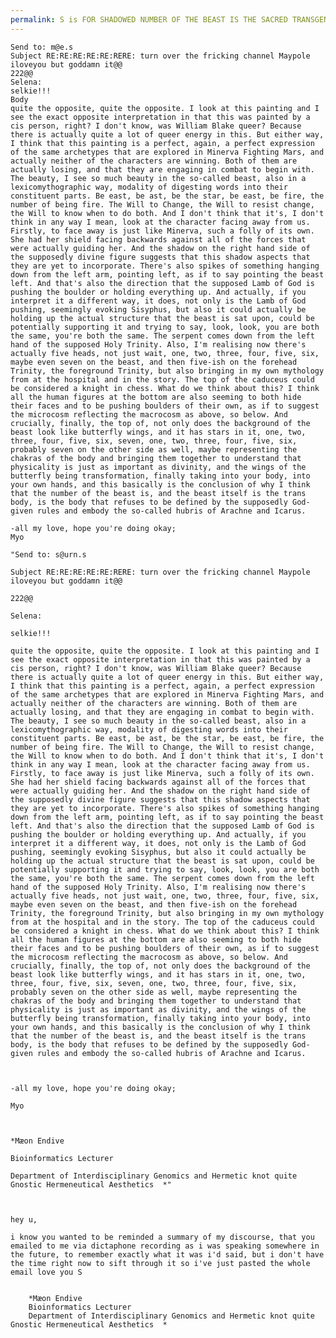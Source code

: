 ```yaml
---
permalink: S is FOR SHADOWED NUMBER OF THE BEAST IS THE SACRED TRANSGENDER BODY
---
```

	Send to: m@e.s
	Subject RE:RE:RE:RE:RE:RERE: turn over the fricking channel Maypole iloveyou but goddamn it@@
	222@@
	Selena:
	selkie!!!
	Body
	quite the opposite, quite the opposite. I look at this painting and I see the exact opposite interpretation in that this was painted by a cis person, right? I don't know, was William Blake queer? Because there is actually quite a lot of queer energy in this. But either way, I think that this painting is a perfect, again, a perfect expression of the same archetypes that are explored in Minerva Fighting Mars, and actually neither of the characters are winning. Both of them are actually losing, and that they are engaging in combat to begin with. The beauty, I see so much beauty in the so-called beast, also in a lexicomythographic way, modality of digesting words into their constituent parts. Be east, be ast, be the star, be east, be fire, the number of being fire. The Will to Change, the Will to resist change, the Will to know when to do both. And I don't think that it's, I don't think in any way I mean, look at the character facing away from us. Firstly, to face away is just like Minerva, such a folly of its own. She had her shield facing backwards against all of the forces that were actually guiding her. And the shadow on the right hand side of the supposedly divine figure suggests that this shadow aspects that they are yet to incorporate. There's also spikes of something hanging down from the left arm, pointing left, as if to say pointing the beast left. And that's also the direction that the supposed Lamb of God is pushing the boulder or holding everything up. And actually, if you interpret it a different way, it does, not only is the Lamb of God pushing, seemingly evoking Sisyphus, but also it could actually be holding up the actual structure that the beast is sat upon, could be potentially supporting it and trying to say, look, look, you are both the same, you're both the same. The serpent comes down from the left hand of the supposed Holy Trinity. Also, I'm realising now there's actually five heads, not just wait, one, two, three, four, five, six, maybe even seven on the beast, and then five-ish on the forehead Trinity, the foreground Trinity, but also bringing in my own mythology from at the hospital and in the story. The top of the caduceus could be considered a knight in chess. What do we think about this? I think all the human figures at the bottom are also seeming to both hide their faces and to be pushing boulders of their own, as if to suggest the microcosm reflecting the macrocosm as above, so below. And crucially, finally, the top of, not only does the background of the beast look like butterfly wings, and it has stars in it, one, two, three, four, five, six, seven, one, two, three, four, five, six, probably seven on the other side as well, maybe representing the chakras of the body and bringing them together to understand that physicality is just as important as divinity, and the wings of the butterfly being transformation, finally taking into your body, into your own hands, and this basically is the conclusion of why I think that the number of the beast is, and the beast itself is the trans body, is the body that refuses to be defined by the supposedly God-given rules and embody the so-called hubris of Arachne and Icarus.
	
	-all my love, hope you're doing okay;
	Myo
	
	"Send to: s@urn.s
	
	Subject RE:RE:RE:RE:RE:RERE: turn over the fricking channel Maypole iloveyou but goddamn it@@
	
	222@@
	
	Selena:
	
	selkie!!!
	
	quite the opposite, quite the opposite. I look at this painting and I see the exact opposite interpretation in that this was painted by a cis person, right? I don't know, was William Blake queer? Because there is actually quite a lot of queer energy in this. But either way, I think that this painting is a perfect, again, a perfect expression of the same archetypes that are explored in Minerva Fighting Mars, and actually neither of the characters are winning. Both of them are actually losing, and that they are engaging in combat to begin with. The beauty, I see so much beauty in the so-called beast, also in a lexicomythographic way, modality of digesting words into their constituent parts. Be east, be ast, be the star, be east, be fire, the number of being fire. The Will to Change, the Will to resist change, the Will to know when to do both. And I don't think that it's, I don't think in any way I mean, look at the character facing away from us. Firstly, to face away is just like Minerva, such a folly of its own. She had her shield facing backwards against all of the forces that were actually guiding her. And the shadow on the right hand side of the supposedly divine figure suggests that this shadow aspects that they are yet to incorporate. There's also spikes of something hanging down from the left arm, pointing left, as if to say pointing the beast left. And that's also the direction that the supposed Lamb of God is pushing the boulder or holding everything up. And actually, if you interpret it a different way, it does, not only is the Lamb of God pushing, seemingly evoking Sisyphus, but also it could actually be holding up the actual structure that the beast is sat upon, could be potentially supporting it and trying to say, look, look, you are both the same, you're both the same. The serpent comes down from the left hand of the supposed Holy Trinity. Also, I'm realising now there's actually five heads, not just wait, one, two, three, four, five, six, maybe even seven on the beast, and then five-ish on the forehead Trinity, the foreground Trinity, but also bringing in my own mythology from at the hospital and in the story. The top of the caduceus could be considered a knight in chess. What do we think about this? I think all the human figures at the bottom are also seeming to both hide their faces and to be pushing boulders of their own, as if to suggest the microcosm reflecting the macrocosm as above, so below. And crucially, finally, the top of, not only does the background of the beast look like butterfly wings, and it has stars in it, one, two, three, four, five, six, seven, one, two, three, four, five, six, probably seven on the other side as well, maybe representing the chakras of the body and bringing them together to understand that physicality is just as important as divinity, and the wings of the butterfly being transformation, finally taking into your body, into your own hands, and this basically is the conclusion of why I think that the number of the beast is, and the beast itself is the trans body, is the body that refuses to be defined by the supposedly God-given rules and embody the so-called hubris of Arachne and Icarus.
	
	  
	
	-all my love, hope you're doing okay;
	
	Myo
	
	  
	
	*Mæon Endive
	
	Bioinformatics Lecturer 
	
	Department of Interdisciplinary Genomics and Hermetic knot quite Gnostic Hermeneutical Aesthetics  *"
	
	  
	
	hey u,
	
	i know you wanted to be reminded a summary of my discourse, that you emailed to me via dictaphone recording as i was speaking somewhere in the future, to remember exactly what it was i'd said, but i don't have the time right now to sift through it so i've just pasted the whole email love you S
	
		
		*Mæon Endive
		Bioinformatics Lecturer 
		Department of Interdisciplinary Genomics and Hermetic knot quite Gnostic Hermeneutical Aesthetics  *